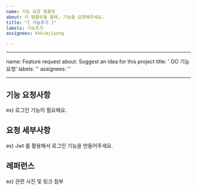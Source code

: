 ```yaml
---
name: 기능 요청 템플릿
about: 이 템플릿을 통해, 기능을 요청해주세요.
title: "[ 기능추가 ]"
labels: 기능추가
assignees: kkkimjiyong

---
```


---

name: Feature request
about: Suggest an idea for this project
title: ' OO 기능 요청'
labels: ''
assignees: ''

---

## 기능 요청사항

ex) 로그인 기능이 필요해요.

## 요청 세부사항

ex) Jwt 를 활용해서 로그인 기능을 만들어주세요.

## 레퍼런스

ex) 관련 사진 및 링크 첨부
